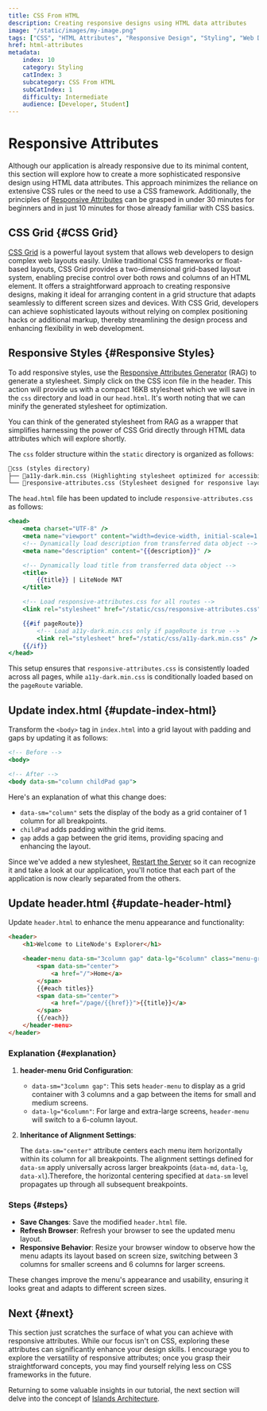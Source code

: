 ```yaml
---
title: CSS From HTML
description: Creating responsive designs using HTML data attributes
image: "/static/images/my-image.png"
tags: ["CSS", "HTML Attributes", "Responsive Design", "Styling", "Web Development", "Project Organization", "Responsive Attributes", "CSS Grid"]
href: html-attributes
metadata:
    index: 10
    category: Styling
    catIndex: 3
    subcategory: CSS From HTML
    subCatIndex: 1
    difficulty: Intermediate
    audience: [Developer, Student]
---
```


# Responsive Attributes

Although our application is already responsive due to its minimal content, this section will explore how to create a more sophisticated responsive design using HTML data attributes. This approach minimizes the reliance on extensive CSS rules or the need to use a CSS framework. Additionally, the principles of [Responsive Attributes](https://matthewjamestaylor.com/responsive-attributes) can be grasped in under 30 minutes for beginners and in just 10 minutes for those already familiar with CSS basics.

## CSS Grid {#CSS Grid}

[CSS Grid](https://css-tricks.com/snippets/css/complete-guide-grid/) is a powerful layout system that allows web developers to design complex web layouts easily. Unlike traditional CSS frameworks or float-based layouts, CSS Grid provides a two-dimensional grid-based layout system, enabling precise control over both rows and columns of an HTML element. It offers a straightforward approach to creating responsive designs, making it ideal for arranging content in a grid structure that adapts seamlessly to different screen sizes and devices. With CSS Grid, developers can achieve sophisticated layouts without relying on complex positioning hacks or additional markup, thereby streamlining the design process and enhancing flexibility in web development.

## Responsive Styles {#Responsive Styles}

To add responsive styles, use the [Responsive Attributes Generator](https://responsive-attributes-generator.pages.dev/) (RAG) to generate a stylesheet. Simply click on the CSS icon file in the header. This action will provide us with a compact 16KB stylesheet which we will save in the `css` directory and load in our `head.html`. It's worth noting that we can minify the generated stylesheet for optimization.

You can think of the generated stylesheet from RAG as a wrapper that simplifies harnessing the power of CSS Grid directly through HTML data attributes which will explore shortly.

The `css` folder structure within the `static` directory is organized as follows:

```txt
📂css (styles directory)
├── 📄a11y-dark.min.css (Highlighting stylesheet optimized for accessibility)
└── 📄responsive-attributes.css (Stylesheet designed for responsive layouts)
```

The `head.html` file has been updated to include `responsive-attributes.css` as follows:

```hbs
<head>
	<meta charset="UTF-8" />
	<meta name="viewport" content="width=device-width, initial-scale=1.0" />
	<!-- Dynamically load description from transferred data object -->
	<meta name="description" content="{{description}}" />

	<!-- Dynamically load title from transferred data object -->
	<title>
		{{title}} | LiteNode MAT
	</title>

	<!-- Load responsive-attributes.css for all routes -->
	<link rel="stylesheet" href="/static/css/responsive-attributes.css" />

	{{#if pageRoute}}
		<!-- Load a11y-dark.min.css only if pageRoute is true -->
		<link rel="stylesheet" href="/static/css/a11y-dark.min.css" />
	{{/if}}
</head>
```

This setup ensures that `responsive-attributes.css` is consistently loaded across all pages, while `a11y-dark.min.css` is conditionally loaded based on the `pageRoute` variable.

## Update index.html {#update-index-html}

Transform the `<body>` tag in `index.html` into a grid layout with padding and gaps by updating it as follows:

```hbs
<!-- Before -->
<body>

<!-- After -->
<body data-sm="column childPad gap">
```

Here's an explanation of what this change does:

-   `data-sm="column"` sets the display of the body as a grid container of 1 column for all breakpoints.
-   `childPad` adds padding within the grid items.
-   `gap` adds a gap between the grid items, providing spacing and enhancing the layout.

Since we've added a new stylesheet, [Restart the Server](/tutorial/one-for-all#restart-server) so it can recognize it and take a look at our application, you'll notice that each part of the application is now clearly separated from the others.

## Update header.html {#update-header-html}

Update `header.html` to enhance the menu appearance and functionality:

```html
<header>
	<h1>Welcome to LiteNode's Explorer</h1>

	<header-menu data-sm="3column gap" data-lg="6column" class="menu-grid">
		<span data-sm="center">
			<a href="/">Home</a>
		</span>
		{{#each titles}}
		<span data-sm="center">
			<a href="/page/{{href}}">{{title}}</a>
		</span>
		{{/each}}
	</header-menu>
</header>
```

### Explanation {#explanation}

1. **header-menu Grid Configuration**:

    - `data-sm="3column gap"`: This sets `header-menu` to display as a grid container with 3 columns and a gap between the items for small and medium screens.
    - `data-lg="6column"`: For large and extra-large screens, `header-menu` will switch to a 6-column layout.

2. **Inheritance of Alignment Settings**:

    The `data-sm="center"` attribute centers each menu item horizontally within its column for all breakpoints. The alignment settings defined for `data-sm` apply universally across larger breakpoints (`data-md`, `data-lg`, `data-xl`).Therefore, the horizontal centering specified at `data-sm` level propagates up through all subsequent breakpoints.

### Steps {#steps}

-   **Save Changes**: Save the modified `header.html` file.
-   **Refresh Browser**: Refresh your browser to see the updated menu layout.
-   **Responsive Behavior**: Resize your browser window to observe how the menu adapts its layout based on screen size, switching between 3 columns for smaller screens and 6 columns for larger screens.

These changes improve the menu's appearance and usability, ensuring it looks great and adapts to different screen sizes.

## Next {#next}

This section just scratches the surface of what you can achieve with responsive attributes. While our focus isn't on CSS, exploring these attributes can significantly enhance your design skills. I encourage you to explore the versatility of responsive attributes; once you grasp their straightforward concepts, you may find yourself relying less on CSS frameworks in the future.

Returning to some valuable insights in our tutorial, the next section will delve into the concept of [Islands Architecture](/tutorial/islands).
